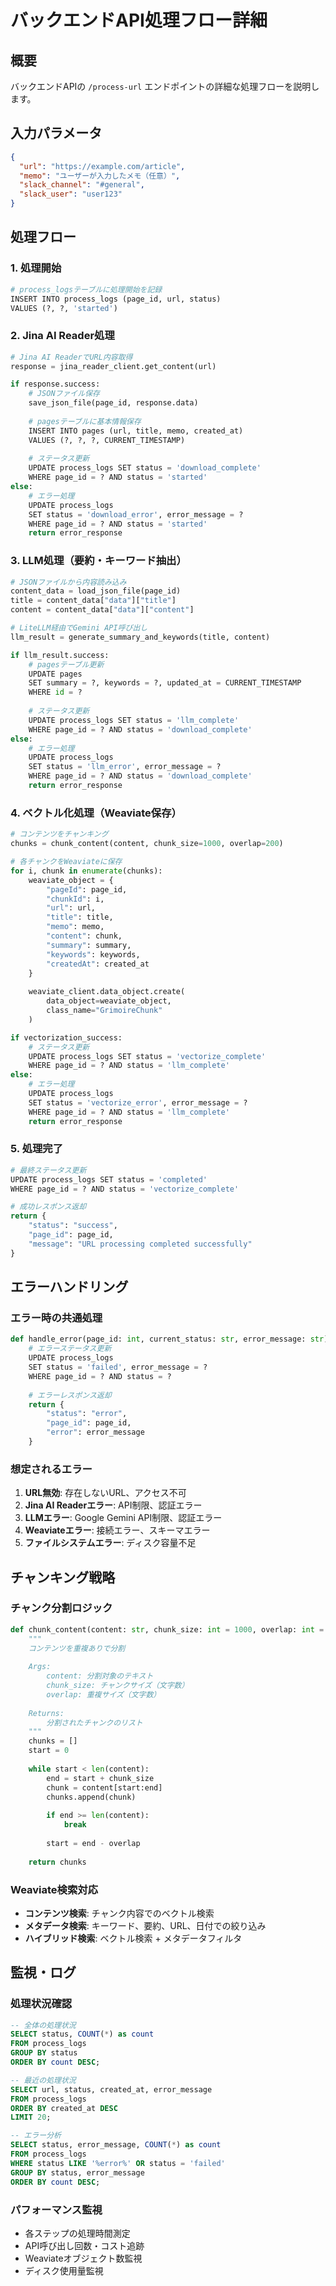# バックエンドAPI処理フロー詳細

## 概要
バックエンドAPIの `/process-url` エンドポイントの詳細な処理フローを説明します。

## 入力パラメータ
```json
{
  "url": "https://example.com/article",
  "memo": "ユーザーが入力したメモ（任意）",
  "slack_channel": "#general",
  "slack_user": "user123"
}
```

## 処理フロー

### 1. 処理開始
```python
# process_logsテーブルに処理開始を記録
INSERT INTO process_logs (page_id, url, status) 
VALUES (?, ?, 'started')
```

### 2. Jina AI Reader処理
```python
# Jina AI ReaderでURL内容取得
response = jina_reader_client.get_content(url)

if response.success:
    # JSONファイル保存
    save_json_file(page_id, response.data)
    
    # pagesテーブルに基本情報保存
    INSERT INTO pages (url, title, memo, created_at) 
    VALUES (?, ?, ?, CURRENT_TIMESTAMP)
    
    # ステータス更新
    UPDATE process_logs SET status = 'download_complete' 
    WHERE page_id = ? AND status = 'started'
else:
    # エラー処理
    UPDATE process_logs 
    SET status = 'download_error', error_message = ? 
    WHERE page_id = ? AND status = 'started'
    return error_response
```

### 3. LLM処理（要約・キーワード抽出）
```python
# JSONファイルから内容読み込み
content_data = load_json_file(page_id)
title = content_data["data"]["title"]
content = content_data["data"]["content"]

# LiteLLM経由でGemini API呼び出し
llm_result = generate_summary_and_keywords(title, content)

if llm_result.success:
    # pagesテーブル更新
    UPDATE pages 
    SET summary = ?, keywords = ?, updated_at = CURRENT_TIMESTAMP
    WHERE id = ?
    
    # ステータス更新
    UPDATE process_logs SET status = 'llm_complete' 
    WHERE page_id = ? AND status = 'download_complete'
else:
    # エラー処理
    UPDATE process_logs 
    SET status = 'llm_error', error_message = ? 
    WHERE page_id = ? AND status = 'download_complete'
    return error_response
```

### 4. ベクトル化処理（Weaviate保存）
```python
# コンテンツをチャンキング
chunks = chunk_content(content, chunk_size=1000, overlap=200)

# 各チャンクをWeaviateに保存
for i, chunk in enumerate(chunks):
    weaviate_object = {
        "pageId": page_id,
        "chunkId": i,
        "url": url,
        "title": title,
        "memo": memo,
        "content": chunk,
        "summary": summary,
        "keywords": keywords,
        "createdAt": created_at
    }
    
    weaviate_client.data_object.create(
        data_object=weaviate_object,
        class_name="GrimoireChunk"
    )

if vectorization_success:
    # ステータス更新
    UPDATE process_logs SET status = 'vectorize_complete' 
    WHERE page_id = ? AND status = 'llm_complete'
else:
    # エラー処理
    UPDATE process_logs 
    SET status = 'vectorize_error', error_message = ? 
    WHERE page_id = ? AND status = 'llm_complete'
    return error_response
```

### 5. 処理完了
```python
# 最終ステータス更新
UPDATE process_logs SET status = 'completed' 
WHERE page_id = ? AND status = 'vectorize_complete'

# 成功レスポンス返却
return {
    "status": "success",
    "page_id": page_id,
    "message": "URL processing completed successfully"
}
```

## エラーハンドリング

### エラー時の共通処理
```python
def handle_error(page_id: int, current_status: str, error_message: str):
    # エラーステータス更新
    UPDATE process_logs 
    SET status = 'failed', error_message = ? 
    WHERE page_id = ? AND status = ?
    
    # エラーレスポンス返却
    return {
        "status": "error",
        "page_id": page_id,
        "error": error_message
    }
```

### 想定されるエラー
1. **URL無効**: 存在しないURL、アクセス不可
2. **Jina AI Readerエラー**: API制限、認証エラー
3. **LLMエラー**: Google Gemini API制限、認証エラー
4. **Weaviateエラー**: 接続エラー、スキーマエラー
5. **ファイルシステムエラー**: ディスク容量不足

## チャンキング戦略

### チャンク分割ロジック
```python
def chunk_content(content: str, chunk_size: int = 1000, overlap: int = 200) -> list[str]:
    """
    コンテンツを重複ありで分割
    
    Args:
        content: 分割対象のテキスト
        chunk_size: チャンクサイズ（文字数）
        overlap: 重複サイズ（文字数）
    
    Returns:
        分割されたチャンクのリスト
    """
    chunks = []
    start = 0
    
    while start < len(content):
        end = start + chunk_size
        chunk = content[start:end]
        chunks.append(chunk)
        
        if end >= len(content):
            break
            
        start = end - overlap
    
    return chunks
```

### Weaviate検索対応
- **コンテンツ検索**: チャンク内容でのベクトル検索
- **メタデータ検索**: キーワード、要約、URL、日付での絞り込み
- **ハイブリッド検索**: ベクトル検索 + メタデータフィルタ

## 監視・ログ

### 処理状況確認
```sql
-- 全体の処理状況
SELECT status, COUNT(*) as count 
FROM process_logs 
GROUP BY status 
ORDER BY count DESC;

-- 最近の処理状況
SELECT url, status, created_at, error_message
FROM process_logs 
ORDER BY created_at DESC 
LIMIT 20;

-- エラー分析
SELECT status, error_message, COUNT(*) as count
FROM process_logs 
WHERE status LIKE '%error%' OR status = 'failed'
GROUP BY status, error_message
ORDER BY count DESC;
```

### パフォーマンス監視
- 各ステップの処理時間測定
- API呼び出し回数・コスト追跡
- Weaviateオブジェクト数監視
- ディスク使用量監視